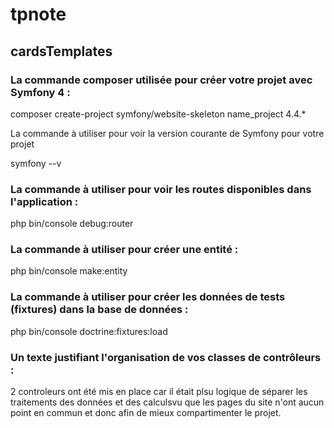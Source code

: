 # tpnote

## cardsTemplates

### La commande composer utilisée pour créer votre projet avec Symfony 4 :

composer create-project symfony/website-skeleton name_project 4.4.*

La commande à utiliser pour voir la version courante de Symfony pour votre projet

symfony --v

### La commande à utiliser pour voir les routes disponibles dans l'application :

php bin/console debug:router

### La commande à utiliser pour créer une entité :

php bin/console make:entity

### La commande à utiliser pour créer les données de tests (fixtures) dans la base de données :

php bin/console doctrine:fixtures:load

### Un texte justifiant l'organisation de vos classes de contrôleurs :

2 controleurs ont été mis en place car il était plsu logique de séparer les 
traitements des données et des calculsvu que les pages du site n'ont aucun
point en commun et donc afin de mieux compartimenter le projet.